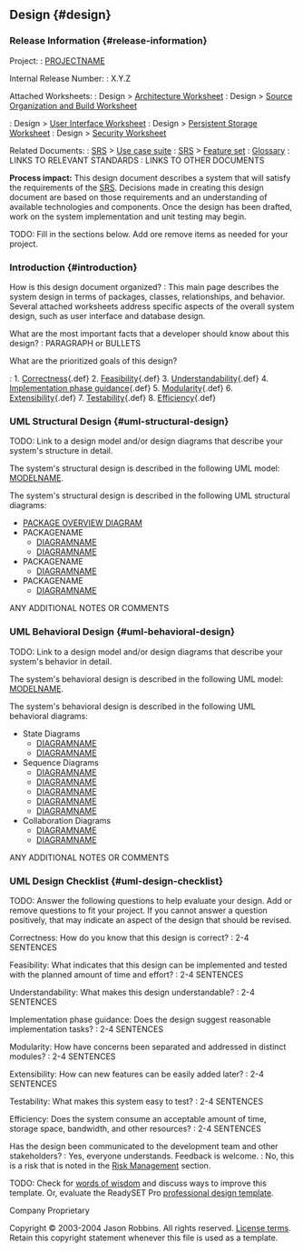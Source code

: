 Design {#design}
------

### Release Information {#release-information}

Project:
:   [PROJECTNAME](index) 
  
Internal Release Number: 
:   X.Y.Z 
  
Attached Worksheets:</th> 
:    Design &gt; [Architecture Worksheet](design-architecture)
:    Design &gt; [Source Organization and Build Worksheet](design-src-org)
<!-- :    Design &gt; [Scalability Worksheet](design-scalability) -->
:    Design &gt; [User Interface Worksheet](design-ui)
:    Design &gt; [Persistent Storage Worksheet](design-persistence)
:    Design &gt; [Security Worksheet](design-security)

Related Documents:
:    [SRS](srs) &gt; [Use case suite](use-case-suite)
:    [SRS](srs) &gt; [Feature set](feature-set)
:    [Glossary](glossary)
:    LINKS TO RELEVANT STANDARDS
:    LINKS TO OTHER DOCUMENTS

**Process impact:** This design document describes a system that will
satisfy the requirements of the [SRS](srs). Decisions made in
creating this design document are based on those requirements and an
understanding of available technologies and components. Once the design
has been drafted, work on the system implementation and unit testing may
begin.

TODO: Fill in the sections below. Add ore remove items as needed for
your project.

### Introduction {#introduction}

How is this design document organized?
:   This main page describes the system design in terms of packages,
    classes, relationships, and behavior. Several attached worksheets
    address specific aspects of the overall system design, such as user
    interface and database design.

What are the most important facts that a developer should know about this design?
:   PARAGRAPH or BULLETS

What are the prioritized goals of this design?

:   1.  [Correctness](glossary-std#dg_correctness){.def}
    2.  [Feasibility](glossary-std#dg_feasibility){.def}
    3.  [Understandability](glossary-std#dg_understandability){.def}
    4.  [Implementation phase
        guidance](glossary-std#dg_guidance){.def}
    5.  [Modularity](glossary-std#dg_modularity){.def}
    6.  [Extensibility](glossary-std#dg_extensibility){.def}
    7.  [Testability](glossary-std#dg_testability){.def}
    8.  [Efficiency](glossary-std#dg_efficiency){.def}

### UML Structural Design {#uml-structural-design}

TODO: Link to a design model and/or design diagrams that describe your
system's structure in detail.

The system's structural design is described in the following UML model:
[MODELNAME](LINK-TO-MODEL-FILE).

The system's structural design is described in the following UML
structural diagrams:

-   [PACKAGE OVERVIEW DIAGRAM](LINK-TO-DIAGRAM)
-   PACKAGENAME
    -   [DIAGRAMNAME](LINK-TO-DIAGRAM)
    -   [DIAGRAMNAME](LINK-TO-DIAGRAM)
-   PACKAGENAME
    -   [DIAGRAMNAME](LINK-TO-DIAGRAM)
-   PACKAGENAME
    -   [DIAGRAMNAME](LINK-TO-DIAGRAM)

ANY ADDITIONAL NOTES OR COMMENTS

### UML Behavioral Design {#uml-behavioral-design}

TODO: Link to a design model and/or design diagrams that describe your
system's behavior in detail.

The system's behavioral design is described in the following UML model:
[MODELNAME](LINK-TO-MODEL-FILE).

The system's behavioral design is described in the following UML
behavioral diagrams:

-   State Diagrams
    -   [DIAGRAMNAME](LINK-TO-DIAGRAM)
    -   [DIAGRAMNAME](LINK-TO-DIAGRAM)
-   Sequence Diagrams
    -   [DIAGRAMNAME](LINK-TO-DIAGRAM)
    -   [DIAGRAMNAME](LINK-TO-DIAGRAM)
    -   [DIAGRAMNAME](LINK-TO-DIAGRAM)
    -   [DIAGRAMNAME](LINK-TO-DIAGRAM)
    -   [DIAGRAMNAME](LINK-TO-DIAGRAM)
-   Collaboration Diagrams
    -   [DIAGRAMNAME](LINK-TO-DIAGRAM)
    -   [DIAGRAMNAME](LINK-TO-DIAGRAM)

ANY ADDITIONAL NOTES OR COMMENTS

### UML Design Checklist {#uml-design-checklist}

TODO: Answer the following questions to help evaluate your design. Add
or remove questions to fit your project. If you cannot answer a question
positively, that may indicate an aspect of the design that should be
revised.

Correctness: How do you know that this design is correct?
:   2-4 SENTENCES

Feasibility: What indicates that this design can be implemented and tested with the planned amount of time and effort?
:   2-4 SENTENCES

Understandability: What makes this design understandable? 
:   2-4 SENTENCES

Implementation phase guidance: Does the design suggest reasonable implementation tasks?
:   2-4 SENTENCES

Modularity: How have concerns been separated and addressed in distinct modules?
:   2-4 SENTENCES

Extensibility: How can new features can be easily added later?
:   2-4 SENTENCES

Testability: What makes this system easy to test?
:   2-4 SENTENCES

Efficiency: Does the system consume an acceptable amount of time, storage space, bandwidth, and other resources?
:   2-4 SENTENCES

Has the design been communicated to the development team and other stakeholders?
:   Yes, everyone understands. Feedback is welcome.
:   No, this is a risk that is noted in the [Risk
    Management](plan#risks) section.

TODO: Check for [words of
wisdom](http://readyset.tigris.org/words-of-wisdom/design.html) and
discuss ways to improve this template. Or, evaluate the ReadySET Pro
[professional design
template](http://www.readysetpro.com/ "pro use case template and sample test plan").

Company Proprietary

Copyright © 2003-2004 Jason Robbins. All rights reserved. [License
terms](readyset-license.html). Retain this copyright statement whenever
this file is used as a template.


